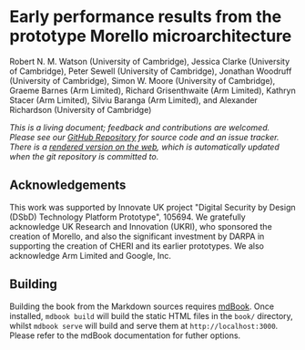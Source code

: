 <!-- ANCHOR: cover -->

# Early performance results from the prototype Morello microarchitecture

Robert N. M. Watson (University of Cambridge),
Jessica Clarke (University of Cambridge),
Peter Sewell (University of Cambridge),
Jonathan Woodruff (University of Cambridge),
Simon W. Moore (University of Cambridge),
Graeme Barnes (Arm Limited),
Richard Grisenthwaite (Arm Limited),
Kathryn Stacer (Arm Limited),
Silviu Baranga (Arm Limited), and
Alexander Richardson (University of Cambridge)

*This is a living document; feedback and contributions are welcomed.
Please see our
[GitHub Repository](https://github.com/CTSRD-CHERI/morello-early-performance-results)
for source code and an issue tracker.
There is a [rendered version on the web](https://ctsrd-cheri.github.io/morello-early-performance-results/),
which is automatically updated when the git repository is committed to.*

## Acknowledgements

This work was supported by Innovate UK project "Digital Security by Design
(DSbD) Technology Platform Prototype", 105694.
We gratefully acknowledge UK Research and Innovation (UKRI), who sponsored the
creation of Morello, and also the significant investment by DARPA in
supporting the creation of CHERI and its earlier prototypes.
We also acknowledge Arm Limited and Google, Inc.

<!-- ANCHOR_END: cover -->

## Building

Building the book from the Markdown sources requires
[mdBook](https://github.com/rust-lang/mdBook). Once installed, `mdbook build`
will build the static HTML files in the `book/` directory, whilst `mdbook
serve` will build and serve them at `http://localhost:3000`. Please refer to
the mdBook documentation for futher options.
